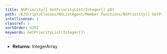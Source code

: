 ```yaml
---
title: NSPriority[] GetPriorityList(Integer[] p0)
path: /EJScript/Classes/NSListAgent/Member functions/NSPriority[] GetPriorityList(Integer[] p_0)
intellisense: 1
classref: 1
sortOrder: 4255
keywords: GetPriorityList(Integer[])
---
```



* **Returns:** IntegerArray


